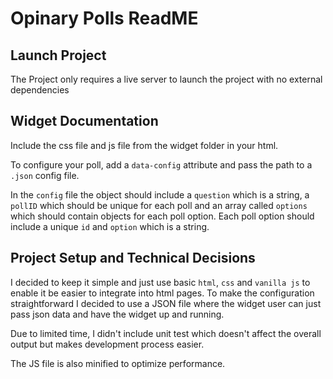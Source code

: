 # Opinary Polls ReadME

## Launch Project
The Project only requires a live server to launch the project with no external dependencies


## Widget Documentation
Include the css file and js file from the widget folder in your html.

To configure your poll, add a `data-config` attribute and pass the path to a `.json` config file.

In the `config` file the object should include a `question` which is a string, a `pollID` which should be unique for each poll and an array called `options` which should contain objects for each poll option. Each poll option should include a unique `id` and `option` which is a string.

## Project Setup and Technical Decisions
I decided to keep it simple and just use basic `html`, `css` and `vanilla js` to enable it be easier to integrate into html pages. To make the configuration straightforward I decided to use a JSON file where the widget user can just pass json data and have the widget up and running.

Due to limited time, I didn't include unit test which doesn't affect the overall output but makes development process easier.

The JS file is also minified to optimize performance.
